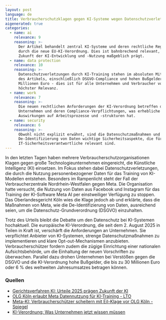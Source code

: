 ```yaml
---
layout: post
language: de
title: Verbraucherschutzklagen gegen KI-Systeme wegen Datenschutzverletzungen
aigenerated: true
categories:
  - name: ai
    relevance: 9
    reasoning: >-
      Der Artikel behandelt zentral KI-Systeme und deren rechtliche Regulierung
      durch die neue EU-KI-Verordnung. Dies ist bahnbrechend relevant, da es die
      Zukunft der KI-Entwicklung und -Nutzung maßgeblich prägt.
  - name: data protection
    relevance: 10
    reasoning: >-
      Datenschutzverletzungen durch KI-Training stehen im absoluten Mittelpunkt
      des Artikels, einschließlich DSGVO-Compliance und hohen Bußgeldern bis 30
      Millionen Euro - dies ist für alle Unternehmen und Verbraucher von
      höchster Relevanz.
  - name: work
    relevance: 7
    reasoning: >-
      Die neuen rechtlichen Anforderungen der KI-Verordnung betreffen direkt
      Unternehmen und deren Compliance-Verpflichtungen, was erhebliche
      Auswirkungen auf Arbeitsprozesse und -strukturen hat.
  - name: security
    relevance: 6
    reasoning: >-
      Obwohl nicht explizit erwähnt, sind die Datenschutzmaßnahmen und
      De-Identifizierung von Daten wichtige Sicherheitsaspekte, die für
      IT-Sicherheitsverantwortliche relevant sind.
---
```


In den letzten Tagen haben mehrere Verbraucherschutzorganisationen Klagen gegen große Technologieunternehmen eingereicht, die Künstliche Intelligenz (KI) einsetzen. Im Fokus stehen dabei Datenschutzverletzungen, die durch die Nutzung personenbezogener Daten für das Training von KI-Modellen entstehen. Besonders im Rampenlicht steht der Fall der Verbraucherzentrale Nordrhein-Westfalen gegen Meta. Die Organisation hatte versucht, die Nutzung von Daten aus Facebook und Instagram für das Training der KI-Software Meta AI per einstweiliger Verfügung zu stoppen. Das Oberlandesgericht Köln wies die Klage jedoch ab und erklärte, dass die Maßnahmen von Meta, wie die De-Identifizierung von Daten, ausreichend seien, um die Datenschutz-Grundverordnung (DSGVO) einzuhalten. 

<!--more-->

Trotz des Urteils bleibt die Debatte um den Datenschutz bei KI-Systemen hochaktuell. Die europäische KI-Verordnung, die seit dem 2. August 2025 in Teilen in Kraft ist, verschärft die Anforderungen an Unternehmen. Sie verpflichtet Anbieter von KI-Systemen, strenge Datenschutzmaßnahmen zu implementieren und klare Opt-out-Mechanismen anzubieten. Verbraucherschützer fordern zudem die zügige Einrichtung einer nationalen Aufsichtsbehörde, um die Einhaltung der neuen Vorschriften zu überwachen. Parallel dazu drohen Unternehmen bei Verstößen gegen die DSGVO und die KI-Verordnung hohe Bußgelder, die bis zu 30 Millionen Euro oder 6 % des weltweiten Jahresumsatzes betragen können.

### Quellen
- [Gerichtsverfahren KI: Urteile 2025 prägen Zukunft der KI](https://ki-agentur.io/gerichtsverfahren-ki/)
- [OLG Köln erlaubt Meta Datennutzung für KI-Training - LTO](https://www.lto.de/recht/hintergruende/h/olg-koeln-15ukl225-meta-facebook-instagram-datenschutz-ai-ki-dsgvo)
- [Meta-KI: Verbraucherschützer scheitern mit Eil-Klage vor OLG Köln - Spiegel](https://www.spiegel.de/netzwelt/netzpolitik/meta-ki-verbraucherschuetzer-scheitern-mit-eil-klage-vor-oberlandesgericht-koeln-a-41176a44-8e1b-4251-981c-8ce424035d50)
- [KI-Verordnung: Was Unternehmen jetzt wissen müssen](https://cortina-consult.com/ki-compliance/wissen/ki-verordnung/)
